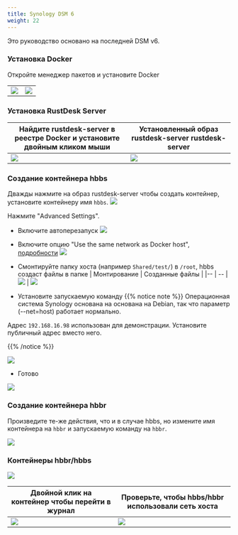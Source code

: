 ```yaml
---
title: Synology DSM 6
weight: 22
---
```


Это руководство основано на последней DSM v6.

### Установка Docker

Откройте менеджер пакетов и установите Docker

|             |                                                   |
| --------------- | -------------------------------------------------------- |
![](/docs/en/self-host/rustdesk-server-oss/synology/images/package-manager.png) | ![](/docs/en/self-host/rustdesk-server-oss/synology/images/docker.png)


### Установка RustDesk Server

| Найдите rustdesk-server в реестре Docker и установите двойным кликом мыши |   Установленный образ rustdesk-server rustdesk-server                                     |
| --------------- | -------------------------------------------------------- |
![](/docs/en/self-host/rustdesk-server-oss/synology/images/pull-rustdesk-server.png) | ![](/docs/en/self-host/rustdesk-server-oss/synology/images/rustdesk-server-installed.png)


### Создание контейнера hbbs

Дважды нажмите на образ rustdesk-server чтобы создать контейнер, установите контейнеру имя `hbbs`.
![](/docs/en/self-host/rustdesk-server-oss/synology/images/hbbs.png) 

Нажмите "Advanced Settings".

- Включите автоперезапуск
![](/docs/en/self-host/rustdesk-server-oss/synology/images/auto-restart.png) 

- Включите опцию "Use the same network as Docker host", [подробности](/docs/en/self-host/install/#net-host)
![](/docs/en/self-host/rustdesk-server-oss/synology/images/host-net.png) 

- Смонтируйте папку хоста (например `Shared/test/`) в `/root`, hbbs создаст файлы в папке
| Монтирование | Созданные файлы |
|-- | -- |
![](/docs/en/self-host/rustdesk-server-oss/synology/images/mount.png?width=500px) | ![](/docs/en/self-host/rustdesk-server-oss/synology/images/mounted-dir.png?width=300px) 

- Установите запускаемую команду
{{% notice note %}}
Операционная система Synology основана на основана на Debian, так что параметр (--net=host) работает нормально.

Адрес `192.168.16.98` использован для демонстрации. Установите публичный адрес вместо него.

{{% /notice %}}

![](/docs/en/self-host/rustdesk-server-oss/synology/images/hbbs-cmd.png?v2) 

- Готово
  
![](/docs/en/self-host/rustdesk-server-oss/synology/images/hbbs-config.png) 

### Создание контейнера hbbr

Произведите те-же действия, что и в случае hbbs, но измените имя контейнера на `hbbr` и запускаемую команду на `hbbr`.

![](/docs/en/self-host/rustdesk-server-oss/synology/images/hbbr-config.png) 

### Контейнеры hbbr/hbbs

![](/docs/en/self-host/rustdesk-server-oss/synology/images/containers.png?width=500px)


| Двойной клик на контейнер чтобы перейти в журнал | Проверьте, чтобы hbbs/hbbr использовали сеть хоста |
|-- | -- |
![](/docs/en/self-host/rustdesk-server-oss/synology/images/log.png?width=500px) | ![](/docs/en/self-host/rustdesk-server-oss/synology/images/network-types.png?width=500px)
